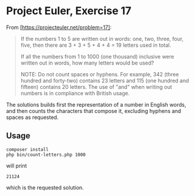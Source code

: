 # Project Euler, Exercise 17

From [https://projecteuler.net/problem=17]:

> If the numbers 1 to 5 are written out in words: one, two, three, four, five, then there are 3 + 3 + 5 + 4 + 4 = 19 letters used in total.
>
> If all the numbers from 1 to 1000 (one thousand) inclusive were written out in words, how many letters would be used?
>
> NOTE: Do not count spaces or hyphens. For example, 342 (three hundred and forty-two) contains 23 letters and 115 (one hundred and fifteen) contains 20 letters. The use of "and" when writing out numbers is in compliance with British usage.

The solutions builds first the representation of a number in English words, and then counts the characters that compose it, excluding hyphens and spaces as requested.

## Usage

```
composer install
php bin/count-letters.php 1000
```

will print

```
21124
```

which is the requested solution.

